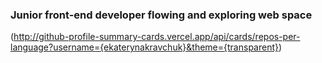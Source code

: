### Junior front-end developer flowing and exploring web space 

(http://github-profile-summary-cards.vercel.app/api/cards/repos-per-language?username={ekaterynakravchuk}&theme={transparent})


